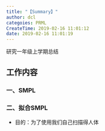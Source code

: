 ```yaml
---
title: "【Summary】"
author: dcl
categoies: PRML
CreateTime: 2019-02-16 11:01:12
date: 2019-02-16 11:01:19
---
```

研究一年级上学期总结
<!--more-->
## 工作内容
### 一、SMPL
### 二、拟合SMPL
- 目的：为了使用我们自己扫描得人体
<!-- ### 三、 -->